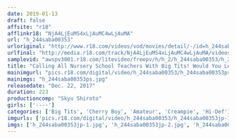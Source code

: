 ```yaml
---
date: 2019-01-13
draft: false
affsite: "r18"
afflinkr18: "NjA4LjEuMS4xLjAuMC4wLjAuMA"
url: "h_244saba00353"
urloriginal: "http://www.r18.com/videos/vod/movies/detail/-/id=h_244saba00353"
urlfinal: "http://media.r18.com/track/NjA4LjEuMS4xLjAuMC4wLjAuMA/videos/vod/movies/detail/-/id=h_244saba00353"
samplevid: "awspv3001.r18.com/litevideo/freepv/h/h_2/h_244saba00353/h_244saba00353_dmb_w.mp4"
title: "Calling All Nursery School Teachers With Big Tits! Would You Let This Cherry Boy Suck On Your Pink Nipples? She's Giving In To Her Maternal Instincts And Letting Him Slip That Rock Hard Cock Into Her Saintly Pussy After A Nice Handjob! These Amateur Pussies Are Receiving Cherry Boy Semen Splashing Creampie Specials!"
mainimgurl: "pics.r18.com/digital/video/h_244saba00353/h_244saba00353ps.jpg"
mainimgs: "h_244saba00353ps.jpg"
releasedate: "Dec. 22, 2017"
duration: 223
productioncomp: "Skyu Shiroto"
girls: ['----']
categories: ['Big Tits', 'Cherry Boy', 'Amateur', 'Creampie', 'Hi-Def']
imgurls: ['pics.r18.com/digital/video/h_244saba00353/h_244saba00353jp-1.jpg', 'pics.r18.com/digital/video/h_244saba00353/h_244saba00353jp-2.jpg', 'pics.r18.com/digital/video/h_244saba00353/h_244saba00353jp-3.jpg', 'pics.r18.com/digital/video/h_244saba00353/h_244saba00353jp-4.jpg', 'pics.r18.com/digital/video/h_244saba00353/h_244saba00353jp-5.jpg', 'pics.r18.com/digital/video/h_244saba00353/h_244saba00353jp-6.jpg', 'pics.r18.com/digital/video/h_244saba00353/h_244saba00353jp-7.jpg', 'pics.r18.com/digital/video/h_244saba00353/h_244saba00353jp-8.jpg', 'pics.r18.com/digital/video/h_244saba00353/h_244saba00353jp-9.jpg', 'pics.r18.com/digital/video/h_244saba00353/h_244saba00353jp-10.jpg', 'pics.r18.com/digital/video/h_244saba00353/h_244saba00353jp-11.jpg', 'pics.r18.com/digital/video/h_244saba00353/h_244saba00353jp-12.jpg', 'pics.r18.com/digital/video/h_244saba00353/h_244saba00353jp-13.jpg', 'pics.r18.com/digital/video/h_244saba00353/h_244saba00353jp-14.jpg', 'pics.r18.com/digital/video/h_244saba00353/h_244saba00353jp-15.jpg', 'pics.r18.com/digital/video/h_244saba00353/h_244saba00353jp-16.jpg', 'pics.r18.com/digital/video/h_244saba00353/h_244saba00353jp-17.jpg', 'pics.r18.com/digital/video/h_244saba00353/h_244saba00353jp-18.jpg', 'pics.r18.com/digital/video/h_244saba00353/h_244saba00353jp-19.jpg', 'pics.r18.com/digital/video/h_244saba00353/h_244saba00353jp-20.jpg']
imgs: ['h_244saba00353jp-1.jpg', 'h_244saba00353jp-2.jpg', 'h_244saba00353jp-3.jpg', 'h_244saba00353jp-4.jpg', 'h_244saba00353jp-5.jpg', 'h_244saba00353jp-6.jpg', 'h_244saba00353jp-7.jpg', 'h_244saba00353jp-8.jpg', 'h_244saba00353jp-9.jpg', 'h_244saba00353jp-10.jpg', 'h_244saba00353jp-11.jpg', 'h_244saba00353jp-12.jpg', 'h_244saba00353jp-13.jpg', 'h_244saba00353jp-14.jpg', 'h_244saba00353jp-15.jpg', 'h_244saba00353jp-16.jpg', 'h_244saba00353jp-17.jpg', 'h_244saba00353jp-18.jpg', 'h_244saba00353jp-19.jpg', 'h_244saba00353jp-20.jpg']
---
```


